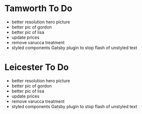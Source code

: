 # Tamworth To Do

- better resolution hero picture
- better pic of gordon
- better pic of lisa
- update prices
- remove varucca treatment
- styled components Gatsby plugin to stop flash of unstyled text

# Leicester To Do

- better resolution hero picture
- better pic of gordon
- better pic of lisa
- update prices
- remove varucca treatment
- styled components Gatsby plugin to stop flash of unstyled text
